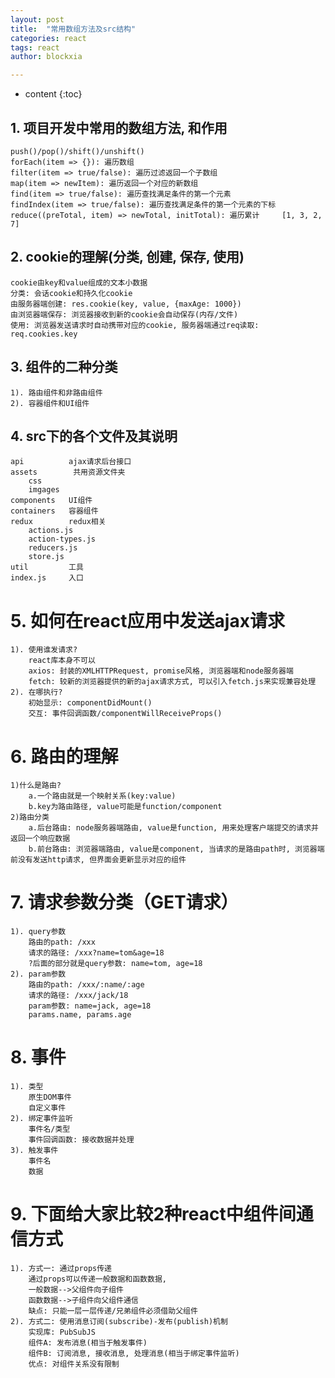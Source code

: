 ```yaml
---
layout: post
title:  "常用数组方法及src结构"
categories: react
tags: react
author: blockxia

---
```


* content
{:toc}


## 1. 项目开发中常用的数组方法, 和作用
	push()/pop()/shift()/unshift()
	forEach(item => {}): 遍历数组
	filter(item => true/false): 遍历过滤返回一个子数组
	map(item => newItem): 遍历返回一个对应的新数组
	find(item => true/false): 遍历查找满足条件的第一个元素
	findIndex(item => true/false): 遍历查找满足条件的第一个元素的下标
	reduce((preTotal, item) => newTotal, initTotal): 遍历累计     [1, 3, 2, 7]


## 2. cookie的理解(分类, 创建, 保存, 使用)
	cookie由key和value组成的文本小数据
	分类: 会话cookie和持久化cookie
	由服务器端创建: res.cookie(key, value, {maxAge: 1000})
	由浏览器端保存: 浏览器接收到新的cookie会自动保存(内存/文件)
	使用: 浏览器发送请求时自动携带对应的cookie, 服务器端通过req读取: req.cookies.key

## 3. 组件的二种分类
	1). 路由组件和非路由组件
	2). 容器组件和UI组件

## 4. src下的各个文件及其说明
	api          ajax请求后台接口
	assets        共用资源文件夹
		css
		imgages
	components   UI组件
	containers   容器组件
	redux        redux相关
		actions.js
		action-types.js
		reducers.js
		store.js
	util         工具
	index.js     入口

# 5. 如何在react应用中发送ajax请求
	1). 使用谁发请求?
		react库本身不可以
		axios: 封装的XMLHTTPRequest, promise风格, 浏览器端和node服务器端
		fetch: 较新的浏览器提供的新的ajax请求方式, 可以引入fetch.js来实现兼容处理
	2). 在哪执行?
		初始显示: componentDidMount()
		交互: 事件回调函数/componentWillReceiveProps()

# 6. 路由的理解
	1)什么是路由?
		a.一个路由就是一个映射关系(key:value)
		b.key为路由路径, value可能是function/component
	2)路由分类
		a.后台路由: node服务器端路由, value是function, 用来处理客户端提交的请求并返回一个响应数据
		b.前台路由: 浏览器端路由, value是component, 当请求的是路由path时, 浏览器端前没有发送http请求, 但界面会更新显示对应的组件

# 7. 请求参数分类（GET请求）
	1). query参数
		路由的path: /xxx
		请求的路径: /xxx?name=tom&age=18
		?后面的部分就是query参数: name=tom, age=18
	2). param参数
		路由的path: /xxx/:name/:age
		请求的路径: /xxx/jack/18
		param参数: name=jack, age=18
		params.name, params.age
# 8. 事件
	1). 类型
		原生DOM事件
		自定义事件
	2). 绑定事件监听
		事件名/类型
		事件回调函数: 接收数据并处理
	3). 触发事件
		事件名
		数据

# 9. 下面给大家比较2种react中组件间通信方式
	1). 方式一: 通过props传递
		通过props可以传递一般数据和函数数据,
		一般数据-->父组件向子组件
		函数数据-->子组件向父组件通信
		缺点: 只能一层一层传递/兄弟组件必须借助父组件
	2). 方式二: 使用消息订阅(subscribe)-发布(publish)机制
		实现库: PubSubJS
		组件A: 发布消息(相当于触发事件)
		组件B: 订阅消息, 接收消息, 处理消息(相当于绑定事件监听)
		优点: 对组件关系没有限制